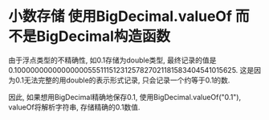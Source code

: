 # 小数存储 使用BigDecimal.valueOf 而不是BigDecimal构造函数



由于浮点类型的不精确性, 如0.1存储为double类型, 最终记录的值是0.1000000000000000055511151231257827021181583404541015625. 这是因为0.1无法完整的用double的表示形式记录, 只会记录一个约等于0.1的数.

因此, 如果想用BigDecimal精确地保存0.1, 使用BigDecimal.valueOf("0.1"), valueOf将解析字符串, 存储精确的0.1数值.
